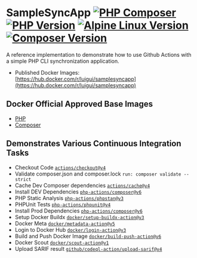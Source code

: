 # SampleSyncApp [![PHP Composer](https://github.com/aguilita1/SampleSyncApp/actions/workflows/php.yml/badge.svg?branch=main&event=push)](https://github.com/aguilita1/SampleSyncApp/actions/workflows/php.yml) [![PHP Version](https://img.shields.io/badge/PHP-v8.4-blue)](https://www.php.net/ChangeLog-8.php) [![Alpine Linux Version](https://img.shields.io/badge/Alpine_Linux-v3.20-blue)](https://alpinelinux.org/releases/) [![Composer Version](https://img.shields.io/badge/Composer-v2.8-blue)](https://github.com/composer/composer/releases)
A reference implementation to demonstrate how to use Github Actions with a simple PHP CLI synchronization application.
* Published Docker Images: [https://hub.docker.com/r/luigui/samplesyncapp](https://hub.docker.com/r/luigui/samplesyncapp)

## Docker Official Approved Base Images
* [PHP](https://github.com/docker-library/official-images/blob/master/library/php)
* [Composer](https://github.com/docker-library/official-images/blob/master/library/composer)

## Demonstrates Various Continuous Integration Tasks
* Checkout Code [``actions/checkout@v4``](https://github.com/marketplace/actions/checkout)
* Validate composer.json and composer.lock  ``run: composer validate --strict``
* Cache Dev Composer dependencies [``actions/cache@v4``](https://github.com/marketplace/actions/cache)
* Install DEV Dependencies [``php-actions/composer@v6``](https://github.com/marketplace/actions/composer-php-actions)
* PHP Static Analysis [``php-actions/phpstan@v3``](https://github.com/marketplace/actions/phpstan-php-actions)
* PHPUnit Tests [``php-actions/phpunit@v4``](https://github.com/marketplace/actions/phpunit-php-actions?version=v4)
* Install Prod Dependencies [``php-actions/composer@v6``](https://github.com/marketplace/actions/composer-php-actions)
* Setup Docker Buildx [``docker/setup-buildx-action@v3``](https://github.com/marketplace/actions/docker-setup-buildx)
* Docker Meta [``docker/metadata-action@v5``](https://github.com/marketplace/actions/docker-metadata-action)
* Login to Docker Hub [``docker/login-action@v3``](https://github.com/marketplace/actions/docker-login)
* Build and Push Docker Image [``docker/build-push-action@v6``](https://github.com/marketplace/actions/build-and-push-docker-images)
* Docker Scout [``docker/scout-action@v1``](https://github.com/marketplace/actions/docker-scout)
* Upload SARIF result [``github/codeql-action/upload-sarif@v4``](https://github.com/github/codeql-action)
